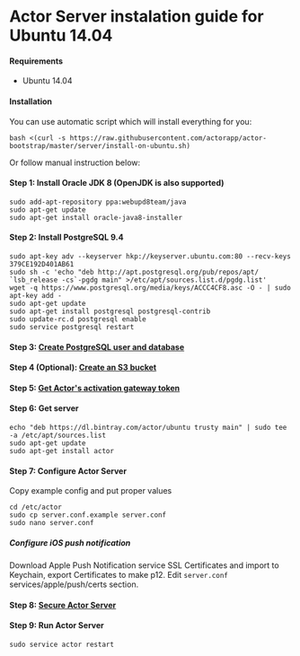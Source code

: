 # Actor Server instalation guide for Ubuntu 14.04
<a id="requirements"></a>
#### Requirements

* Ubuntu 14.04

#### Installation
<a id="install-script"></a>
You can use automatic script which will install everything for you:
```
bash <(curl -s https://raw.githubusercontent.com/actorapp/actor-bootstrap/master/server/install-on-ubuntu.sh)
```
Or follow manual instruction below:

<a id="install-jdk"></a>
#### Step 1: Install Oracle JDK 8 (OpenJDK is also supported)

```
sudo add-apt-repository ppa:webupd8team/java
sudo apt-get update
sudo apt-get install oracle-java8-installer
```
<a id="install-psql"></a>
#### Step 2: Install PostgreSQL 9.4

```
sudo apt-key adv --keyserver hkp://keyserver.ubuntu.com:80 --recv-keys 379CE192D401AB61
sudo sh -c 'echo "deb http://apt.postgresql.org/pub/repos/apt/ `lsb_release -cs`-pgdg main" >/etc/apt/sources.list.d/pgdg.list'
wget -q https://www.postgresql.org/media/keys/ACCC4CF8.asc -O - | sudo apt-key add -
sudo apt-get update
sudo apt-get install postgresql postgresql-contrib
sudo update-rc.d postgresql enable
sudo service postgresql restart
```
<a id="configure-database"></a>
#### Step 3: [Create PostgreSQL user and database](configure-database.md)
<a id="configure-s3"></a>
#### Step 4 (Optional): [Create an S3 bucket](configure-s3.md)
<a id="configure-s3-gateway"></a>
#### Step 5: [Get Actor's activation gateway token](configure-sms-gateway.md)
<a id="get-server"></a>
#### Step 6: Get server

```
echo "deb https://dl.bintray.com/actor/ubuntu trusty main" | sudo tee -a /etc/apt/sources.list
sudo apt-get update
sudo apt-get install actor
```
<a id="configure-server"></a>
#### Step 7: Configure Actor Server

Copy example config and put proper values

```
cd /etc/actor
sudo cp server.conf.example server.conf
sudo nano server.conf
```

##### Configure iOS push notification

Download Apple Push Notification service SSL Certificates and import to Keychain, export Certificates to make p12. Edit `server.conf` services/apple/push/certs section.

<a id="secure-server"></a>
#### Step 8: [Secure Actor Server](secure.md)

<a id="run-server"></a>
#### Step 9: Run Actor Server

```
sudo service actor restart
```
